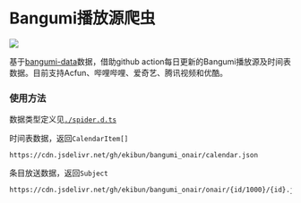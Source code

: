 <!--
 * @Description: read me
 * @Author: ekibun
 * @Date: 2020-06-15 20:10:56
 * @LastEditors: ekibun
 * @LastEditTime: 2020-06-15 21:51:43
--> 
# Bangumi播放源爬虫

[![](https://data.jsdelivr.com/v1/package/gh/ekibot/bangumi-onair/badge)](https://www.jsdelivr.com/package/gh/ekibot/bangumi-onair)

基于[bangumi-data](https://github.com/bangumi-data/bangumi-data)数据，借助github action每日更新的Bangumi播放源及时间表数据。目前支持Acfun、哔哩哔哩、爱奇艺、腾讯视频和优酷。

### 使用方法

数据类型定义见[`./spider.d.ts`](https://github.com/ekibun/bangumi_onair/blob/spider/spider.d.ts)

时间表数据，返回`CalendarItem[]`
```
https://cdn.jsdelivr.net/gh/ekibun/bangumi_onair/calendar.json
```

条目放送数据，返回`Subject`
```
https://cdn.jsdelivr.net/gh/ekibun/bangumi_onair/onair/{id/1000}/{id}.json
```
